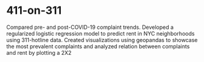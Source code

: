 # 411-on-311
Compared pre- and post-COVID-19 complaint trends. Developed a regularized logistic regression model to predict rent in NYC neighborhoods using 311-hotline data. Created visualizations using geopandas to showcase the most prevalent complaints and analyzed relation between complaints and rent by plotting a 2X2
